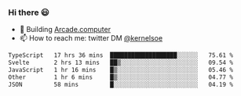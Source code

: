 ### Hi there 😃

- 🔨 Building [Arcade.computer](https://arcade.computer)
- 📫 How to reach me: twitter DM [@kernelsoe](https://twitter.com/kernelsoe)

<!--START_SECTION:waka-->

```txt
TypeScript   17 hrs 36 mins  ███████████████████░░░░░░   75.61 %
Svelte       2 hrs 13 mins   ██▒░░░░░░░░░░░░░░░░░░░░░░   09.54 %
JavaScript   1 hr 16 mins    █▒░░░░░░░░░░░░░░░░░░░░░░░   05.46 %
Other        1 hr 6 mins     █▒░░░░░░░░░░░░░░░░░░░░░░░   04.77 %
JSON         58 mins         █░░░░░░░░░░░░░░░░░░░░░░░░   04.19 %
```

<!--END_SECTION:waka-->
